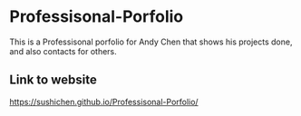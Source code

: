 # Professisonal-Porfolio
This is a Professisonal porfolio for Andy Chen that shows his projects done, and also contacts for others. 

## Link to website
https://sushichen.github.io/Professisonal-Porfolio/

